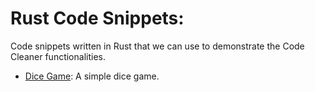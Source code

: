 # Rust Code Snippets:

Code snippets written in Rust that we can use to demonstrate the Code Cleaner functionalities.

- [Dice Game](./dice-game.rs): A simple dice game.